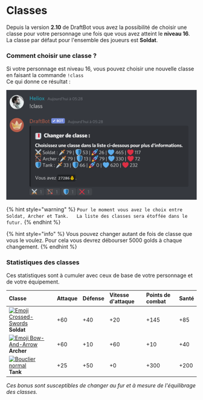 # Classes

Depuis la version **2.10** de DraftBot vous avez la possibilité de choisir une classe pour votre personnage une fois que vous avez atteint le **niveau 16**. La classe par défaut pour l'ensemble des joueurs est **Soldat**.

### Comment choisir une classe ?

Si votre personnage est niveau 16, vous pouvez choisir une nouvelle classe en faisant la commande `!class`  
Ce qui donne ce résultat :

![Menu de s&#xE9;lection des classes avec les diff&#xE9;rentes statistiques ](../.gitbook/assets/systeme_classes.png)

{% hint style="warning" %}
`Pour le moment vous avez le choix entre Soldat, Archer et Tank.  
La liste des classes sera étoffée dans le futur.`
{% endhint %}

{% hint style="info" %}
Vous pouvez changer autant de fois de classe que vous le voulez. Pour cela vous devrez débourser 5000 golds à chaque changement.
{% endhint %}

### Statistiques des classes

Ces statistiques sont à cumuler avec ceux de base de votre personnage et de votre équipement.

| Classe | Attaque | Défense | Vitesse d'attaque | Points de combat | Santé |
| :--- | :--- | :--- | :--- | :--- | :--- |
| [![Emoji Crossed-Swords](https://vignette.wikia.nocookie.net/draftbot/images/a/af/Emoji_Crossed-Swords.png/revision/latest/scale-to-width-down/20?cb=20200229140343&path-prefix=fr)](https://vignette.wikia.nocookie.net/draftbot/images/a/af/Emoji_Crossed-Swords.png/revision/latest?cb=20200229140343&path-prefix=fr) **Soldat** | +60 | +40 | +20 | +145 | +85 |
| [![Emoji Bow-And-Arrow](https://vignette.wikia.nocookie.net/draftbot/images/7/7e/Emoji_Bow-And-Arrow.png/revision/latest/scale-to-width-down/20?cb=20200229150428&path-prefix=fr)](https://vignette.wikia.nocookie.net/draftbot/images/7/7e/Emoji_Bow-And-Arrow.png/revision/latest?cb=20200229150428&path-prefix=fr) **Archer** | +60 | +10 | +60 | +10 | +40 |
|  [![Bouclier normal](https://vignette.wikia.nocookie.net/draftbot/images/f/f6/Bouclier_normal.png/revision/latest/scale-to-width-down/20?cb=20200421182312&path-prefix=fr)](https://vignette.wikia.nocookie.net/draftbot/images/f/f6/Bouclier_normal.png/revision/latest?cb=20200421182312&path-prefix=fr)**Tank** | +25 | +50 | +0 | +300 | +200 |

_Ces bonus sont susceptibles de changer au fur et à mesure de l'équilibrage des classes._

